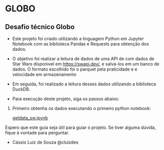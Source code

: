 # GLOBO
## Desafio técnico Globo

- Este projeto foi criado utilizando a linguagem Python em Jupyter Notebook com as biblioteca Pandas e Requests para
obtenção dos dados.

- O objetivo foi realizar a leitura de dados de uma API de com dados de Star Wars disponivel em https://swapi.dev/, 
e salvá-los em um banco de dados. O formato escolhido foi o parquet pela praticidade e e velocidade em armazenamento

- Em seguida, foi realizado a leitura desses dados utilizando a biblioteca DuckDB.

- Para execução deste projeto, siga os passos abaixo:

1. Primeiro obtenha os dados executando o primeiro python notebook:
    
    [getdata_sw.ipynb](getdata_sw.ipynb)
    

Espero que este guia seja útil para guiar o projeto. Se tiver alguma dúvida, fique à vontade para perguntar.

* Cássio Luiz de Souza
@cluizdes
